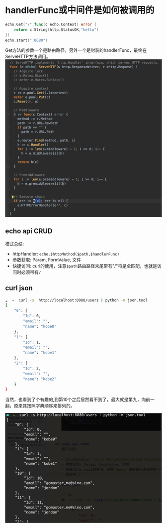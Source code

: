 # handlerFunc或中间件是如何被调用的

```go
echo.Get("/",func(c echo.Context) error {
    return c.String(http.StatusOK,"hello")
})
echo.start(":8080")
```
Get方法的参数一个是路由路径，另外一个是封装的handlerFunc，最终在ServeHTTP方法调用。
![-w450](media/15036373978020.jpg)


## echo api CRUD
模式总结:

- httpHandler: `echo.$httpMethod($path,$handlerFunc)`
- 参数获取: Param, FormValue, 文件
- 快捷访问: curl的使用，注意`$path`路由路径末尾带有"/"将是全匹配，也就是访问时必须带有`/`

## curl json

```sh
☁  ~  curl -s  http://localhost:8080/users | python -m json.tool
{
    "0": {
        "Id": 0,
        "email": "",
        "name": "kobe0"
    },
    "1": {
        "Id": 1,
        "email": "",
        "name": "kobe1"
    },
    "2": {
        "Id": 2,
        "email": "",
        "name": "kobe2"
    }
}
```
当然，也看到了个有趣的,到第10个之后居然看不到了，最大就是第九，向前一翻，原来其按照字典顺序来排列的。  

![-w450](media/15036433021222.jpg)




